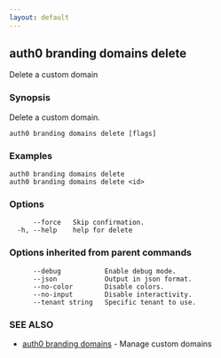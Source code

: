 ```yaml
---
layout: default
---
```

## auth0 branding domains delete

Delete a custom domain

### Synopsis

Delete a custom domain.

```
auth0 branding domains delete [flags]
```

### Examples

```
auth0 branding domains delete 
auth0 branding domains delete <id>
```

### Options

```
      --force   Skip confirmation.
  -h, --help    help for delete
```

### Options inherited from parent commands

```
      --debug           Enable debug mode.
      --json            Output in json format.
      --no-color        Disable colors.
      --no-input        Disable interactivity.
      --tenant string   Specific tenant to use.
```

### SEE ALSO

* [auth0 branding domains](auth0_branding_domains.md)	 - Manage custom domains

